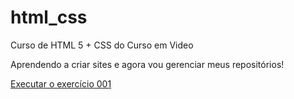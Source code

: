 # html_css

Curso de HTML 5 + CSS do Curso em Video

Aprendendo a criar sites e agora vou gerenciar meus repositórios!


<a href="https://konodevtec.github.io/html_css/exercicios/EX001/index.html">Executar o exercício 001</a>
 
